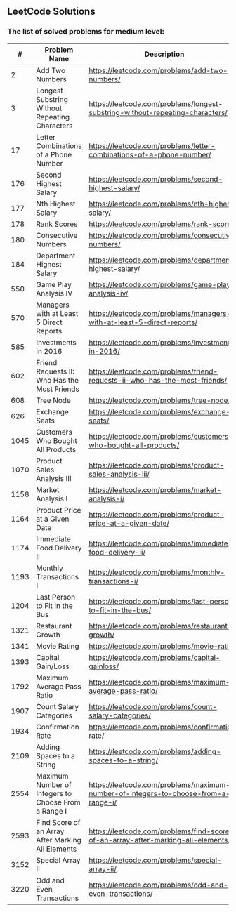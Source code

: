 ## LeetCode Solutions

### The list of solved problems for medium level:

| #    | Problem Name                                        | Description                                                                        | Solution File                                                                                                                                                                                   | Tests File                                                                                                                          |
|------|-----------------------------------------------------|------------------------------------------------------------------------------------|-------------------------------------------------------------------------------------------------------------------------------------------------------------------------------------------------|-------------------------------------------------------------------------------------------------------------------------------------|
| 2    | Add Two Numbers                                     | https://leetcode.com/problems/add-two-numbers/                                     | [AddTwoNumbers.java](src/main/java/com/sinuke/AddTwoNumbers.java)                                                                                                                               | [AddTwoNumbersTest.java](src/test/java/com/sinuke/AddTwoNumbersTest.java)                                                           |
| 3    | Longest Substring Without Repeating Characters      | https://leetcode.com/problems/longest-substring-without-repeating-characters/      | [LongestSubstringWithoutRepeatingCharacters.java](src/main/java/com/sinuke/LongestSubstringWithoutRepeatingCharacters.java)                                                                     | [LongestSubstringWithoutRepeatingCharactersTest.java](src/test/java/com/sinuke/LongestSubstringWithoutRepeatingCharactersTest.java) |
| 17   | Letter Combinations of a Phone Number               | https://leetcode.com/problems/letter-combinations-of-a-phone-number/               | [LetterCombinationsOfPhoneNumber.java](src/main/java/com/sinuke/LetterCombinationsOfPhoneNumber.java)                                                                                           | [LetterCombinationsOfPhoneNumberTest.java](src/test/java/com/sinuke/LetterCombinationsOfPhoneNumberTest.java)                       |
| 176  | Second Highest Salary                               | https://leetcode.com/problems/second-highest-salary/                               | [Second Highest Salary.sql](sql/176.%20Second%20Highest%20Salary/Second%20Highest%20Salary.sql)                                                                                                 | [test-data.json](sql/176.%20Second%20Highest%20Salary/test/test-data.json)                                                          |
| 177  | Nth Highest Salary                                  | https://leetcode.com/problems/nth-highest-salary/                                  | [Nth Highest Salary.sql](sql/177.%20Nth%20Highest%20Salary/Nth%20Highest%20Salary.sql)                                                                                                          | [test-data.json](sql/177.%20Nth%20Highest%20Salary/test/test-data.json)                                                             |
| 178  | Rank Scores                                         | https://leetcode.com/problems/rank-scores/                                         | [Rank Scores.sql](sql/178.%20Rank%20Scores/Rank%20Scores.sql)                                                                                                                                   | [test-data.json](sql/178.%20Rank%20Scores/test/test-data.json)                                                                      |
| 180  | Consecutive Numbers                                 | https://leetcode.com/problems/consecutive-numbers/                                 | [Consecutive Numbers.sql](sql/180.%20Consecutive%20Numbers/Consecutive%20Numbers.sql)                                                                                                           | [test-data.json](sql/180.%20Consecutive%20Numbers/test/test-data.json)                                                              |
| 184  | Department Highest Salary                           | https://leetcode.com/problems/department-highest-salary/                           | [Department Highest Salary.sql](sql/184.%20Department%20Highest%20Salary/Department%20Highest%20Salary.sql)                                                                                     | [test-data.json](sql/184.%20Department%20Highest%20Salary/test/test-data.json)                                                      |
| 550  | Game Play Analysis IV                               | https://leetcode.com/problems/game-play-analysis-iv/                               | [Game Play Analysis IV.sql](sql/550.%20Game%20Play%20Analysis%20IV/Game%20Play%20Analysis%20IV.sql)                                                                                             | [test-data.json](sql/550.%20Game%20Play%20Analysis%20IV/test/test-data.json)                                                        |
| 570  | Managers with at Least 5 Direct Reports             | https://leetcode.com/problems/managers-with-at-least-5-direct-reports/             | [Managers with at Least 5 Direct Reports.sql](sql/570.%20Managers%20with%20at%20Least%205%20Direct%20Reports/Managers%20with%20at%20Least%205%20Direct%20Reports.sql)                           | [test-data.json](sql/570.%20Managers%20with%20at%20Least%205%20Direct%20Reports/test/test-data.json)                                |
| 585  | Investments in 2016                                 | https://leetcode.com/problems/investments-in-2016/                                 | [Investments in 2016.sql](sql/585.%20Investments%20in%202016/Investments%20in%202016.sql)                                                                                                       | [test-data.json](sql/585.%20Investments%20in%202016/test/test-data.json)                                                            |
| 602  | Friend Requests II: Who Has the Most Friends        | https://leetcode.com/problems/friend-requests-ii-who-has-the-most-friends/         | [Friend Requests II - Who Has the Most Friends.sql](sql/602.%20Friend%20Requests%20II%20-%20Who%20Has%20the%20Most%20Friends/Friend%20Requests%20II%20-%20Who%20Has%20the%20Most%20Friends.sql) | [test-data.json](sql/602.%20Friend%20Requests%20II%20-%20Who%20Has%20the%20Most%20Friends/test/test-data.json)                      |
| 608  | Tree Node                                           | https://leetcode.com/problems/tree-node/                                           | [Tree Node.sql](sql/608.%20Tree%20Node/Tree%20Node.sql)                                                                                                                                         | [test-data.json](sql/608.%20Tree%20Node/test/test-data.json)                                                                        |
| 626  | Exchange Seats                                      | https://leetcode.com/problems/exchange-seats/                                      | [Exchange Seats.sql](sql/626.%20Exchange%20Seats/Exchange%20Seats.sql)                                                                                                                          | [test-data.json](sql/626.%20Exchange%20Seats/test/test-data.json)                                                                   |
| 1045 | Customers Who Bought All Products                   | https://leetcode.com/problems/customers-who-bought-all-products/                   | [Customers Who Bought All Products.sql](sql/1045.%20Customers%20Who%20Bought%20All%20Products/Customers%20Who%20Bought%20All%20Products.sql)                                                    | [test-data.json](sql/1045.%20Customers%20Who%20Bought%20All%20Products/test/test-data.json)                                         |
| 1070 | Product Sales Analysis III                          | https://leetcode.com/problems/product-sales-analysis-iii/                          | [Product Sales Analysis III.sql](sql/1070.%20Product%20Sales%20Analysis%20III/Product%20Sales%20Analysis%20III.sql)                                                                             | [test-data.json](sql/1070.%20Product%20Sales%20Analysis%20III/test/test-data.json)                                                  |
| 1158 | Market Analysis I                                   | https://leetcode.com/problems/market-analysis-i/                                   | [Market Analysis I.sql](sql/1158.%20Market%20Analysis%20I/Market%20Analysis%20I.sql)                                                                                                            | [test-data.json](sql/1158.%20Market%20Analysis%20I/test/test-data.json)                                                             |
| 1164 | Product Price at a Given Date                       | https://leetcode.com/problems/product-price-at-a-given-date/                       | [Product Price at a Given Date.sql](sql/1164.%20Product%20Price%20at%20a%20Given%20Date/Product%20Price%20at%20a%20Given%20Date.sql)                                                            | [test-data.json](sql/1164.%20Product%20Price%20at%20a%20Given%20Date/test/test-data.json)                                           |
| 1174 | Immediate Food Delivery II                          | https://leetcode.com/problems/immediate-food-delivery-ii/                          | [Immediate Food Delivery II.sql](sql/1174.%20Immediate%20Food%20Delivery%20II/Immediate%20Food%20Delivery%20II.sql)                                                                             | [test-data.json](sql/1174.%20Immediate%20Food%20Delivery%20II/test/test-data.json)                                                  |
| 1193 | Monthly Transactions I                              | https://leetcode.com/problems/monthly-transactions-i/                              | [Monthly Transactions I.sql](sql/1193.%20Monthly%20Transactions%20I/Monthly%20Transactions%20I.sql)                                                                                             | [test-data.json](sql/1193.%20Monthly%20Transactions%20I/test/test-data.json)                                                        |
| 1204 | Last Person to Fit in the Bus                       | https://leetcode.com/problems/last-person-to-fit-in-the-bus/                       | [Last Person to Fit in the Bus.sql](sql/1204.%20Last%20Person%20to%20Fit%20in%20the%20Bus/Last%20Person%20to%20Fit%20in%20the%20Bus.sql)                                                        | [test-data.json](sql/1204.%20Last%20Person%20to%20Fit%20in%20the%20Bus/test/test-data.json)                                         |
| 1321 | Restaurant Growth                                   | https://leetcode.com/problems/restaurant-growth/                                   | [Restaurant Growth.sql](sql/1321.%20Restaurant%20Growth/Restaurant%20Growth.sql)                                                                                                                | [test-data.json](sql/1321.%20Restaurant%20Growth/test/test-data.json)                                                               |
| 1341 | Movie Rating                                        | https://leetcode.com/problems/movie-rating/                                        | [Movie Rating.sql](sql/1341.%20Movie%20Rating/Movie%20Rating.sql)                                                                                                                               | [test-data.json](sql/1341.%20Movie%20Rating/test/test-data.json)                                                                    |
| 1393 | Capital Gain/Loss                                   | https://leetcode.com/problems/capital-gainloss/                                    | [Capital Gain-Loss.sql](sql/1393.%20Capital%20Gain-Loss/Capital%20Gain-Loss.sql)                                                                                                                | [test-data.json](sql/1393.%20Capital%20Gain-Loss/test/test-data.json)                                                               |
| 1792 | Maximum Average Pass Ratio                          | https://leetcode.com/problems/maximum-average-pass-ratio/                          | [MaximumAveragePassRatio.java](src/main/java/com/sinuke/MaximumAveragePassRatio.java)                                                                                                           | [MaximumAveragePassRatioTest.java](src/test/java/com/sinuke/MaximumAveragePassRatioTest.java)                                       |
| 1907 | Count Salary Categories                             | https://leetcode.com/problems/count-salary-categories/                             | [Count Salary Categories.sql](sql/1907.%20Count%20Salary%20Categories/Count%20Salary%20Categories.sql)                                                                                          | [test-data.json](sql/1907.%20Count%20Salary%20Categories/test/test-data.json)                                                       |
| 1934 | Confirmation Rate                                   | https://leetcode.com/problems/confirmation-rate/                                   | [Confirmation Rate.sql](sql/1934.%20Confirmation%20Rate/Confirmation%20Rate.sql)                                                                                                                | [test-data.json](sql/1934.%20Confirmation%20Rate/test/test-data.json)                                                               |
| 2109 | Adding Spaces to a String                           | https://leetcode.com/problems/adding-spaces-to-a-string/                           | [AddingSpacesToString.java](src/main/java/com/sinuke/AddingSpacesToString.java)                                                                                                                 | [AddingSpacesToStringTest.java](src/test/java/com/sinuke/AddingSpacesToStringTest.java)                                             |
| 2554 | Maximum Number of Integers to Choose From a Range I | https://leetcode.com/problems/maximum-number-of-integers-to-choose-from-a-range-i/ | [MaximumNumberOfIntegersToChooseFromRangeI.java](src/main/java/com/sinuke/MaximumNumberOfIntegersToChooseFromRangeI.java)                                                                       | [MaximumNumberOfIntegersToChooseFromRangeITest.java](src/test/java/com/sinuke/MaximumNumberOfIntegersToChooseFromRangeITest.java)   |
| 2593 | Find Score of an Array After Marking All Elements   | https://leetcode.com/problems/find-score-of-an-array-after-marking-all-elements/   | [FindScoreOfArrayAfterMarkingAllElements.java](src/main/java/com/sinuke/FindScoreOfArrayAfterMarkingAllElements.java)                                                                           | [FindScoreOfArrayAfterMarkingAllElementsTest.java](src/test/java/com/sinuke/FindScoreOfArrayAfterMarkingAllElementsTest.java)       |
| 3152 | Special Array II                                    | https://leetcode.com/problems/special-array-ii/                                    | [SpecialArrayII.java](src/main/java/com/sinuke/SpecialArrayII.java)                                                                                                                             | [SpecialArrayIITest.java](src/test/java/com/sinuke/SpecialArrayIITest.java)                                                         |
| 3220 | Odd and Even Transactions                           | https://leetcode.com/problems/odd-and-even-transactions/                           | [Odd and Even Transactions.sql](sql/3220.%20Odd%20and%20Even%20Transactions/Odd%20and%20Even%20Transactions.sql)                                                                                | [test-data.json](sql/3220.%20Odd%20and%20Even%20Transactions/test/test-data.json)                                                   |